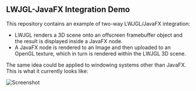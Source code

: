 ## LWJGL-JavaFX Integration Demo

This repository contains an example of two-way LWJGL/JavaFX integration:

- LWJGL renders a 3D scene onto an offscreen framebuffer object and the result is displayed inside a JavaFX node.
- A JavaFX node is rendered to an Image and then uploaded to an OpenGL texture, which in turn is rendered within the LWJGL 3D scene.

The same idea could be applied to windowing systems other than JavaFX. This is what it currently looks like:

![Screenshot](http://cloud.github.com/downloads/Spasi/LWJGL-FX/lwjgl_javafx.jpg)